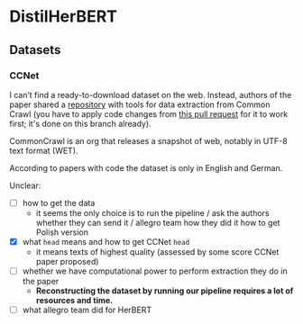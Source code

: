# DistilHerBERT

## Datasets
### CCNet
I can’t find a ready-to-download dataset on the web. Instead, authors of the paper shared a [repository](https://github.com/facebookresearch/cc_net "repository") with tools for data extraction from Common Crawl (you have to apply code changes from [this pull request](https://github.com/facebookresearch/cc_net/pull/34 "this pull request") for it to work first; it's done on this branch already).

CommonCrawl is an org that releases a snapshot of web, notably in UTF-8 text format (WET).

According to papers with code the dataset is only in English and German.

Unclear:
- [ ] how to get the data
  * it seems the only choice is to run the pipeline / ask the authors whether they can send it / allegro team how they did it
how to get Polish version
- [X] what `head` means and how to get CCNet `head`
    * it means texts of highest quality (assessed by some score CCNet paper proposed)
- [ ] whether we have computational power to perform extraction they do in the paper
    * **Reconstructing the dataset by running our pipeline requires
a lot of resources and time.**
- [ ] what allegro team did for HerBERT
